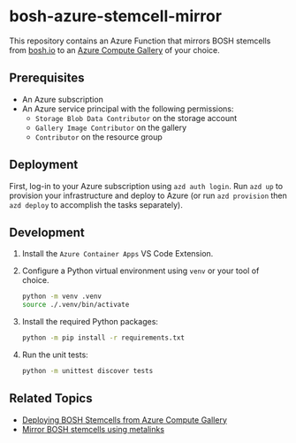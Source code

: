 # bosh-azure-stemcell-mirror

This repository contains an Azure Function that mirrors BOSH stemcells from [bosh.io](https://bosh.io/stemcells) to an [Azure Compute Gallery](https://learn.microsoft.com/en-us/azure/virtual-machines/azure-compute-gallery) of your choice.

## Prerequisites

- An Azure subscription
- An Azure service principal with the following permissions:
  - `Storage Blob Data Contributor` on the storage account
  - `Gallery Image Contributor` on the gallery
  - `Contributor` on the resource group

## Deployment

First, log-in to your Azure subscription using `azd auth login`. Run `azd up` to provision your infrastructure and deploy to Azure (or run `azd provision` then `azd deploy` to accomplish the tasks separately).

## Development

1. Install the `Azure Container Apps` VS Code Extension.

2. Configure a Python virtual environment using `venv` or your tool of choice.

    ```bash
    python -m venv .venv
    source ./.venv/bin/activate
    ```

3. Install the required Python packages:

    ```bash
    python -m pip install -r requirements.txt
    ```

4. Run the unit tests:

    ```bash
    python -m unittest discover tests
    ```

## Related Topics

- [Deploying BOSH Stemcells from Azure Compute Gallery](docs/deploying-bosh-stemcells-from-azure-compute-gallery.md)
- [Mirror BOSH stemcells using metalinks](https://github.com/dpb587/upstream-blob-mirror/blob/master/repository/bosh.io/stemcell/_metalink)
